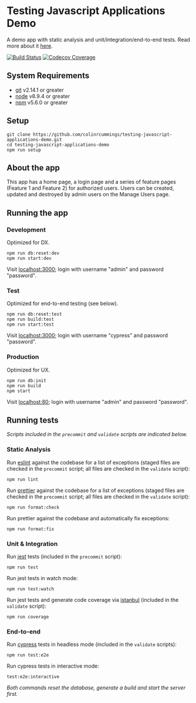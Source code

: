 # Testing Javascript Applications Demo

A demo app with static analysis and unit/integration/end-to-end tests. Read more about it [here](https://colinrcummings.github.io/blog/testing-javascript-applications/).

[![Build Status](https://travis-ci.com/colinrcummings/testing-javascript-applications-demo.svg?branch=master)](https://travis-ci.com/colinrcummings/testing-javascript-applications-demo)
[![Codecov Coverage](https://img.shields.io/codecov/c/github/colinrcummings/testing-javascript-applications-demo.svg?style=flat-square)](https://codecov.io/github/colinrcummings/testing-javascript-applications-demo/)

## System Requirements

- [git](https://git-scm.com/) v2.14.1 or greater
- [node](https://nodejs.org/) v8.9.4 or greater
- [npm](https://www.npmjs.com/) v5.6.0 or greater

## Setup

```
git clone https://github.com/colinrcummings/testing-javascript-applications-demo.git
cd testing-javascript-applications-demo
npm run setup
```

## About the app

This app has a home page, a login page and a series of feature pages (Feature 1 and Feature 2) for authorized users. Users can be created, updated and destroyed by admin users on the Manage Users page.

## Running the app

### Development

Optimized for DX.

```
npm run db:reset:dev
npm run start:dev
```

Visit [localhost:3000](http://localhost:3000/); login with username "admin" and password "password".

### Test

Optimized for end-to-end testing (see below).

```
npm run db:reset:test
npm run build:test
npm run start:test
```

Visit [localhost:3000](http://localhost:3000/); login with username "cypress" and password "password".

### Production

Optimized for UX.

```
npm run db:init
npm run build
npm start
```

Visit [localhost:80](http://localhost:80/); login with username "admin" and password "password".

## Running tests

_Scripts included in the `precommit` and `validate` scripts are indicated below._

### Static Analysis

Run [eslint](https://eslint.org/) against the codebase for a list of exceptions (staged files are checked in the `precommit` script; all files are checked in the `validate` script):

```
npm run lint
```

Run [prettier](https://prettier.io/) against the codebase for a list of exceptions (staged files are checked in the `precommit` script; all files are checked in the `validate` script):

```
npm run format:check
```

Run prettier against the codebase and automatically fix exceptions:

```
npm run format:fix
```

### Unit & Integration

Run [jest](https://jestjs.io/) tests (included in the `precommit` script):

```
npm run test
```

Run jest tests in watch mode:

```
npm run test:watch
```

Run jest tests and generate code coverage via [istanbul](https://istanbul.js.org/) (included in the `validate` script):

```
npm run coverage
```

### End-to-end

Run [cypress](https://www.cypress.io/) tests in headless mode (included in the `validate` scripts):

```
npm run test:e2e
```

Run cypress tests in interactive mode:

```
test:e2e:interactive
```

_Both commands reset the database, generate a build and start the server first._
